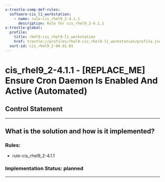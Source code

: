 ```yaml
---
x-trestle-comp-def-rules:
  software-cis_l1_workstation:
    - name: rule-cis_rhel9_2-4.1.1
      description: Rule for cis_rhel9_2-4.1.1
x-trestle-global:
  profile:
    title: rhel9-cis_rhel9-l1_workstation
    href: trestle://profiles/rhel9-cis_rhel9-l1_workstation/profile.json
  sort-id: cis_rhel9_2-04.01.01
---
```


# cis_rhel9_2-4.1.1 - \[REPLACE_ME\] Ensure Cron Daemon Is Enabled And Active (Automated)

## Control Statement

______________________________________________________________________

## What is the solution and how is it implemented?

<!-- For implementation status enter one of: implemented, partial, planned, alternative, not-applicable -->

<!-- Note that the list of rules under ### Rules: is read-only and changes will not be captured after assembly to JSON -->

<!-- Add control implementation description here for control: cis_rhel9_2-4.1.1 -->

### Rules:

  - rule-cis_rhel9_2-4.1.1

### Implementation Status: planned

______________________________________________________________________
